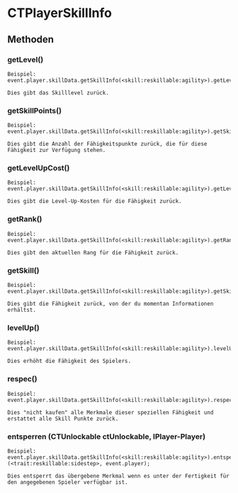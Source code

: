 # CTPlayerSkillInfo

## Methoden

### getLevel()

    Beispiel:
    event.player.skillData.getSkillInfo(<skill:reskillable:agility>).getLevel();
    
    Dies gibt das Skilllevel zurück.
    

### getSkillPoints()

    Beispiel:
    event.player.skillData.getSkillInfo(<skill:reskillable:agility>).getSkillPoints();
    
    Dies gibt die Anzahl der Fähigkeitspunkte zurück, die für diese Fähigkeit zur Verfügung stehen.
    

### getLevelUpCost()

    Beispiel:
    event.player.skillData.getSkillInfo(<skill:reskillable:agility>).getLevelUpCost();
    
    Dies gibt die Level-Up-Kosten für die Fähigkeit zurück.
    

### getRank()

    Beispiel:
    event.player.skillData.getSkillInfo(<skill:reskillable:agility>).getRank();
    
    Dies gibt den aktuellen Rang für die Fähigkeit zurück.
    

### getSkill()

    Beispiel:
    event.player.skillData.getSkillInfo(<skill:reskillable:agility>).getSkill();
    
    Dies gibt die Fähigkeit zurück, von der du momentan Informationen erhältst.
    

### levelUp()

    Beispiel:
    event.player.skillData.getSkillInfo(<skill:reskillable:agility>).levelUp();
    
    Dies erhöht die Fähigkeit des Spielers.
    

### respec()

    Beispiel:
    event.player.skillData.getSkillInfo(<skill:reskillable:agility>).respec();
    
    Dies "nicht kaufen" alle Merkmale dieser speziellen Fähigkeit und erstattet alle Skill Punkte zurück.
    

### entsperren (CTUnlockable ctUnlockable, IPlayer-Player)

    Beispiel:
    event.player.skillData.getSkillInfo(<skill:reskillable:agility>).entsperren (<trait:reskillable:sidestep>, event.player);
    
    Dies entsperrt das übergebene Merkmal wenn es unter der Fertigkeit für den angegebenen Spieler verfügbar ist.